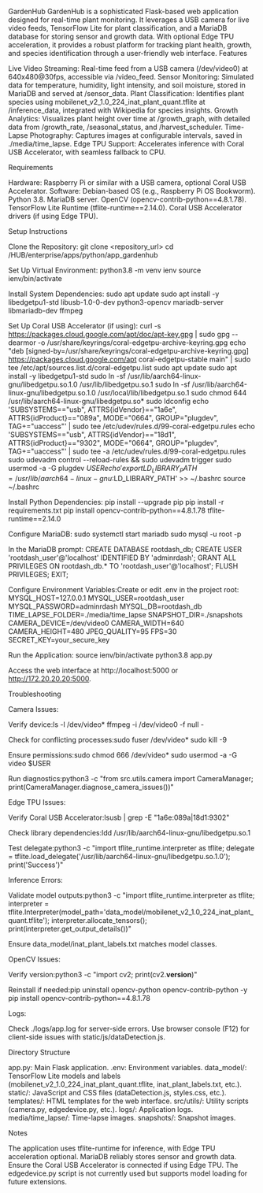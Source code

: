 GardenHub
GardenHub is a sophisticated Flask-based web application designed for real-time plant monitoring. It leverages a USB camera for live video feeds, TensorFlow Lite for plant classification, and a MariaDB database for storing sensor and growth data. With optional Edge TPU acceleration, it provides a robust platform for tracking plant health, growth, and species identification through a user-friendly web interface.
Features

Live Video Streaming: Real-time feed from a USB camera (/dev/video0) at 640x480@30fps, accessible via /video_feed.
Sensor Monitoring: Simulated data for temperature, humidity, light intensity, and soil moisture, stored in MariaDB and served at /sensor_data.
Plant Classification: Identifies plant species using mobilenet_v2_1.0_224_inat_plant_quant.tflite at /inference_data, integrated with Wikipedia for species insights.
Growth Analytics: Visualizes plant height over time at /growth_graph, with detailed data from /growth_rate, /seasonal_status, and /harvest_scheduler.
Time-Lapse Photography: Captures images at configurable intervals, saved in ./media/time_lapse.
Edge TPU Support: Accelerates inference with Coral USB Accelerator, with seamless fallback to CPU.

Requirements

Hardware: Raspberry Pi or similar with a USB camera, optional Coral USB Accelerator.
Software:
Debian-based OS (e.g., Raspberry Pi OS Bookworm).
Python 3.8.
MariaDB server.
OpenCV (opencv-contrib-python==4.8.1.78).
TensorFlow Lite Runtime (tflite-runtime==2.14.0).
Coral USB Accelerator drivers (if using Edge TPU).



Setup Instructions

Clone the Repository:
git clone <repository_url>
cd /HUB/enterprise/apps/python/app_gardenhub


Set Up Virtual Environment:
python3.8 -m venv ienv
source ienv/bin/activate


Install System Dependencies:
sudo apt update
sudo apt install -y libedgetpu1-std libusb-1.0-0-dev python3-opencv mariadb-server libmariadb-dev ffmpeg


Set Up Coral USB Accelerator (if using):
curl -s https://packages.cloud.google.com/apt/doc/apt-key.gpg | sudo gpg --dearmor -o /usr/share/keyrings/coral-edgetpu-archive-keyring.gpg
echo "deb [signed-by=/usr/share/keyrings/coral-edgetpu-archive-keyring.gpg] https://packages.cloud.google.com/apt coral-edgetpu-stable main" | sudo tee /etc/apt/sources.list.d/coral-edgetpu.list
sudo apt update
sudo apt install -y libedgetpu1-std
sudo ln -sf /usr/lib/aarch64-linux-gnu/libedgetpu.so.1.0 /usr/lib/libedgetpu.so.1
sudo ln -sf /usr/lib/aarch64-linux-gnu/libedgetpu.so.1.0 /usr/local/lib/libedgetpu.so.1
sudo chmod 644 /usr/lib/aarch64-linux-gnu/libedgetpu.so*
sudo ldconfig
echo 'SUBSYSTEMS=="usb", ATTRS{idVendor}=="1a6e", ATTRS{idProduct}=="089a", MODE="0664", GROUP="plugdev", TAG+="uaccess"' | sudo tee /etc/udev/rules.d/99-coral-edgetpu.rules
echo 'SUBSYSTEMS=="usb", ATTRS{idVendor}=="18d1", ATTRS{idProduct}=="9302", MODE="0664", GROUP="plugdev", TAG+="uaccess"' | sudo tee -a /etc/udev/rules.d/99-coral-edgetpu.rules
sudo udevadm control --reload-rules && sudo udevadm trigger
sudo usermod -a -G plugdev $USER
echo 'export LD_LIBRARY_PATH=/usr/lib/aarch64-linux-gnu:$LD_LIBRARY_PATH' >> ~/.bashrc
source ~/.bashrc


Install Python Dependencies:
pip install --upgrade pip
pip install -r requirements.txt
pip install opencv-contrib-python==4.8.1.78 tflite-runtime==2.14.0


Configure MariaDB:
sudo systemctl start mariadb
sudo mysql -u root -p

In the MariaDB prompt:
CREATE DATABASE rootdash_db;
CREATE USER 'rootdash_user'@'localhost' IDENTIFIED BY 'adminrdash';
GRANT ALL PRIVILEGES ON rootdash_db.* TO 'rootdash_user'@'localhost';
FLUSH PRIVILEGES;
EXIT;


Configure Environment Variables:Create or edit .env in the project root:
MYSQL_HOST=127.0.0.1
MYSQL_USER=rootdash_user
MYSQL_PASSWORD=adminrdash
MYSQL_DB=rootdash_db
TIME_LAPSE_FOLDER=./media/time_lapse
SNAPSHOT_DIR=./snapshots
CAMERA_DEVICE=/dev/video0
CAMERA_WIDTH=640
CAMERA_HEIGHT=480
JPEG_QUALITY=95
FPS=30
SECRET_KEY=your_secure_key


Run the Application:
source ienv/bin/activate
python3.8 app.py

Access the web interface at http://localhost:5000 or http://172.20.20.20:5000.


Troubleshooting

Camera Issues:

Verify device:ls -l /dev/video*
ffmpeg -i /dev/video0 -f null -


Check for conflicting processes:sudo fuser /dev/video*
sudo kill -9 <pid>


Ensure permissions:sudo chmod 666 /dev/video*
sudo usermod -a -G video $USER


Run diagnostics:python3 -c "from src.utils.camera import CameraManager; print(CameraManager.diagnose_camera_issues())"




Edge TPU Issues:

Verify Coral USB Accelerator:lsusb | grep -E "1a6e:089a|18d1:9302"


Check library dependencies:ldd /usr/lib/aarch64-linux-gnu/libedgetpu.so.1


Test delegate:python3 -c "import tflite_runtime.interpreter as tflite; delegate = tflite.load_delegate('/usr/lib/aarch64-linux-gnu/libedgetpu.so.1.0'); print('Success')"




Inference Errors:

Validate model outputs:python3 -c "import tflite_runtime.interpreter as tflite; interpreter = tflite.Interpreter(model_path='data_model/mobilenet_v2_1.0_224_inat_plant_quant.tflite'); interpreter.allocate_tensors(); print(interpreter.get_output_details())"


Ensure data_model/inat_plant_labels.txt matches model classes.


OpenCV Issues:

Verify version:python3 -c "import cv2; print(cv2.__version__)"


Reinstall if needed:pip uninstall opencv-python opencv-contrib-python -y
pip install opencv-contrib-python==4.8.1.78




Logs:

Check ./logs/app.log for server-side errors.
Use browser console (F12) for client-side issues with static/js/dataDetection.js.



Directory Structure

app.py: Main Flask application.
.env: Environment variables.
data_model/: TensorFlow Lite models and labels (mobilenet_v2_1.0_224_inat_plant_quant.tflite, inat_plant_labels.txt, etc.).
static/: JavaScript and CSS files (dataDetection.js, styles.css, etc.).
templates/: HTML templates for the web interface.
src/utils/: Utility scripts (camera.py, edgedevice.py, etc.).
logs/: Application logs.
media/time_lapse/: Time-lapse images.
snapshots/: Snapshot images.

Notes

The application uses tflite-runtime for inference, with Edge TPU acceleration optional.
MariaDB reliably stores sensor and growth data.
Ensure the Coral USB Accelerator is connected if using Edge TPU.
The edgedevice.py script is not currently used but supports model loading for future extensions.

